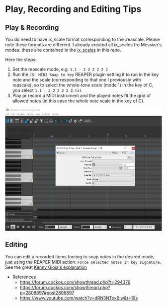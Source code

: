 # Play, Recording and Editing Tips

## Play & Recording 

You do need to have ix_scale format corresponding to the .reascale. Please note these formats are different. I already created all ix_scales fro Messian's modes. these alre contained in the [ix_scales](ix_scales/) in this repo.

Here the steps:

1. Set the reascale mode, e.g. `1.1 - 2 2 2 2 2 2`   
2. Run the `JS: MIDI Snap to key` REAPER plugin setting it to run in the key note and the scale (corresponding to that one I previously with reascale), so to select the whole-tone scale (mode 1) in the key of C, you select `1.1 - 2 2 2 2 2 2.txt`
3. Play pr record a MIDI instrument and the played notes fit the grid of allowed notes (in this case the whole note scale in the key of C).

![](img/js_midi_snap_to_key.png)

## Editing
You can edit a recorded items forcing to snap notes in the desired mode, just using the REAPER MIDI action: `Force selected notes in key signature`. See the great [Kenny Gioia's explanation](https://www.youtube.com/watch?v=dRN5NToxBlw&t=19s)

- References  
  - https://forum.cockos.com/showthread.php?t=294376
  - https://forum.cockos.com/showthread.php?p=2808897#post2808897
  - https://www.youtube.com/watch?v=dRN5NToxBlw&t=19s 
